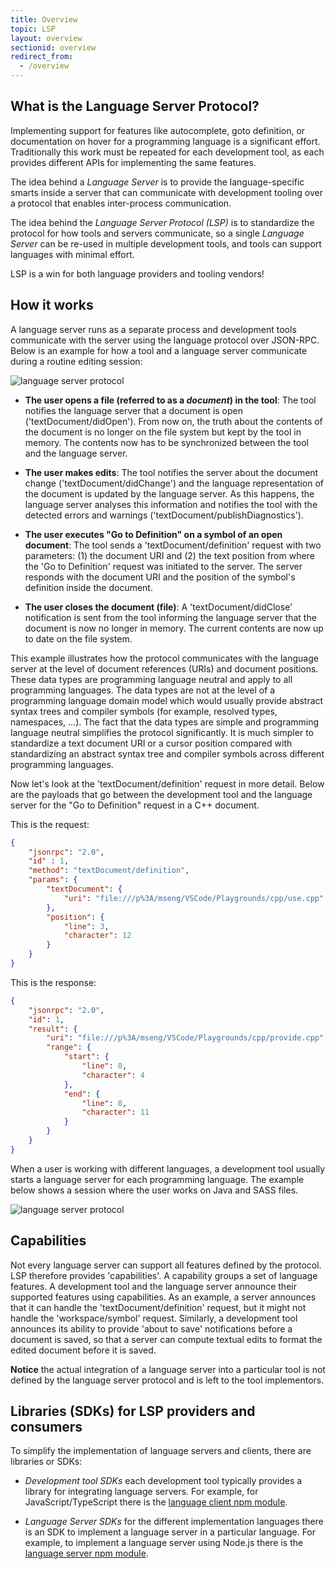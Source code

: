 ```yaml
---
title: Overview
topic: LSP
layout: overview
sectionid: overview
redirect_from:
  - /overview
---
```


## What is the Language Server Protocol?
Implementing support for features like autocomplete, goto definition, or documentation on hover for a programming language is a significant effort. Traditionally this work must be repeated for each development tool, as each provides different APIs for implementing the same features.

The idea behind a <i>Language Server</i> is to provide the language-specific smarts inside a server that can communicate with development tooling over a protocol that enables inter-process communication.

The idea behind the <i>Language Server Protocol (LSP)</i> is to standardize the protocol for how tools and servers communicate, so a single <i>Language Server</i> can be re-used in multiple development tools, and tools can support languages with minimal effort.

LSP is a win for both language providers and tooling vendors!

## How it works

A language server runs as a separate process and development tools communicate with the server using the language protocol over JSON-RPC. Below is an example for how a tool and a language server communicate during a routine editing session:

<img src="../lsp/img/language-server-sequence.png" class="img-fluid" alt="language server protocol">

* **The user opens a file (referred to as a *document*) in the tool**: The tool notifies the language server that a document is open ('textDocument/didOpen'). From now on, the truth about the contents of the document is no longer on the file system but kept by the tool in memory. The contents now has to be synchronized between the tool and the language server.

* **The user makes edits**: The tool notifies the server about the document change ('textDocument/didChange') and the language representation of the document is updated by the language server. As this happens, the language server analyses this information and notifies the tool with the detected errors and warnings ('textDocument/publishDiagnostics').

* **The user executes "Go to Definition" on a symbol of an open document**: The tool sends a 'textDocument/definition' request with two parameters: (1) the document URI and (2) the text position from where the 'Go to Definition' request was initiated to the server. The server responds with the document URI and the position of the symbol's definition inside the document.

* **The user closes the document (file)**: A 'textDocument/didClose' notification is sent from the tool informing the language server that the document is now no longer in memory. The current contents are now up to date on the file system.

This example illustrates how the protocol communicates with the language server at the level of document references (URIs) and document positions. These data types are programming language neutral and apply to all programming languages. The data types are not at the level of a programming language domain model which would usually provide abstract syntax trees and compiler symbols (for example, resolved types, namespaces, ...). The fact that the data types are simple and programming language neutral simplifies the protocol significantly. It is much simpler to standardize a text document URI or a cursor position compared with standardizing an abstract syntax tree and compiler symbols across different programming languages.

Now let's look at the 'textDocument/definition' request in more detail. Below are the payloads that go between the development tool and the language server for the "Go to Definition" request in a C++ document.

This is the request:

```json
{
    "jsonrpc": "2.0",
    "id" : 1,
    "method": "textDocument/definition",
    "params": {
        "textDocument": {
            "uri": "file:///p%3A/mseng/VSCode/Playgrounds/cpp/use.cpp"
        },
        "position": {
            "line": 3,
            "character": 12
        }
    }
}
```

This is the response:

```json
{
    "jsonrpc": "2.0",
    "id": 1,
    "result": {
        "uri": "file:///p%3A/mseng/VSCode/Playgrounds/cpp/provide.cpp",
        "range": {
            "start": {
                "line": 0,
                "character": 4
            },
            "end": {
                "line": 0,
                "character": 11
            }
        }
    }
}
```

When a user is working with different languages, a development tool usually starts a language server for each programming language. The example below shows a session where the user works on Java and SASS files.

<img src="../lsp/img/language-server.png" class="img-fluid" alt="language server protocol">

## Capabilities

Not every language server can support all features defined by the protocol. LSP therefore provides  'capabilities'. A capability groups a set of language features. A development tool and the language server announce their supported features using capabilities. As an example, a server announces that it can handle the 'textDocument/definition' request, but it might not handle the 'workspace/symbol' request. Similarly, a development tool announces its ability to provide 'about to save' notifications before a document is saved, so that a server can compute textual edits to format the edited document before it is saved.

**Notice** the actual integration of a language server into a particular tool is not defined by the language server protocol and is left to the tool implementors.

## Libraries (SDKs) for LSP providers and consumers

To simplify the implementation of language servers and clients, there are libraries or SDKs:

- *Development tool SDKs* each development tool typically provides a library for integrating language servers. For example, for JavaScript/TypeScript there is the [language client npm module](https://www.npmjs.com/package/vscode-languageclient).

- *Language Server SDKs* for the different implementation languages there is an SDK to implement a language server in a particular language. For example, to implement a language server using Node.js there is the [language server npm module](https://www.npmjs.com/package/vscode-languageserver).
